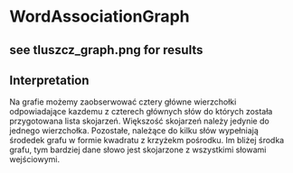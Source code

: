 # WordAssociationGraph

## see tluszcz_graph.png for results

## Interpretation
Na grafie możemy zaobserwować cztery główne wierzchołki odpowiadające kazdemu z czterech głównych słów do których została przygotowana lista skojarzeń. Większość skojarzeń należy jedynie do jednego wierzchołka. Pozostałe, należące do kilku słów wypełniają środedek grafu w formie kwadratu z krzyżekm pośrodku. Im bliżej środka grafu, tym bardziej dane słowo jest skojarzone z wszystkimi słowami wejściowymi.
